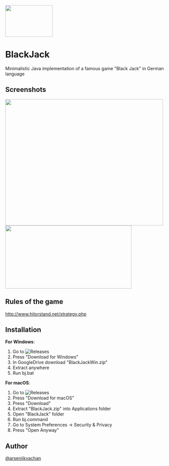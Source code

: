 <img src="https://i.postimg.cc/s2y4fk3c/download-cards-31220.png" width="150" height="100">

# BlackJack 

Minimalistic Java implementation of a famous game "Black Jack" in German language


## Screenshots

<img src="https://i.postimg.cc/Qd5VYVG4/s1BJ.png" width="500" height="400">
<img src="https://i.postimg.cc/15dFqdwp/s2BJ.png" width="400" height="200">

## Rules of the game

http://www.hitorstand.net/strategy.php

## Installation

**For Windows**:
1. Go to ![Releases](https://github.com/arseniikvachan/BlackJack/releases)
2. Press "Download for Windows"
3. In GoogleDrive download "BlackJackWin.zip"
4. Extract anywhere
5. Run bj.bat 

**For macOS**:
1. Go to ![Releases](https://github.com/arseniikvachan/BlackJack/releases)
2. Press "Download for macOS"
3. Press "Download"
4. Extract "BlackJack.zip" into Applications folder
5. Open "BlackJack" folder
6. Run bj.command
7. Go to System Preferences -> Security & Privacy
8. Press "Open Anyway"

## Author

[@arseniikvachan](https://github.com/arseniikvachan)

